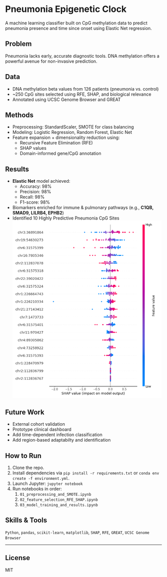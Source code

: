 # Pneumonia Epigenetic Clock

A machine learning classifier built on CpG methylation data to predict pneumonia presence and time since onset using Elastic Net regression.

##  Problem
Pneumonia lacks early, accurate diagnostic tools. DNA methylation offers a powerful avenue for non-invasive prediction.

##  Data
- DNA methylation beta values from 126 patients (pneumonia vs. control)
- ~250 CpG sites selected using RFE, SHAP, and biological relevance
- Annotated using UCSC Genome Browser and GREAT

##  Methods
- Preprocessing: StandardScaler, SMOTE for class balancing
- Modeling: Logistic Regression, Random Forest, Elastic Net
- Feature expansion + dimensionality reduction using:
  - Recursive Feature Elimination (RFE)
  - SHAP values
  - Domain-informed gene/CpG annotation

##  Results
- **Elastic Net** model achieved:
  - Accuracy: 98%
  - Precision: 98%
  - Recall: 98%
  - F1-score: 98%
- Biomarkers enriched for immune & pulmonary pathways (e.g., **C1QB, SMAD9, LILRB4, EPHB2**)
- Identified 10 Highly Predictive Pneumonia CpG Sites
![SHAP Summary](results/Top20CpGSites.png)
##  Future Work
- External cohort validation
- Prototype clinical dashboard
- Add time-dependent infection classification
- Add region-based adaptabilty and identification

## How to Run

1. Clone the repo.
2. Install dependencies via `pip install -r requirements.txt` or `conda env create -f environment.yml`.
3. Launch Jupyter: `jupyter notebook`
4. Run notebooks in order:  
   1. `01_preprocessing_and_SMOTE.ipynb`  
   2. `02_feature_selection_RFE_SHAP.ipynb`  
   3. `03_model_training_and_results.ipynb`

##  Skills & Tools
`Python`, `pandas`, `scikit-learn`, `matplotlib`, `SHAP`, `RFE`, `GREAT`, `UCSC Genome Browser`

---

## License
MIT
